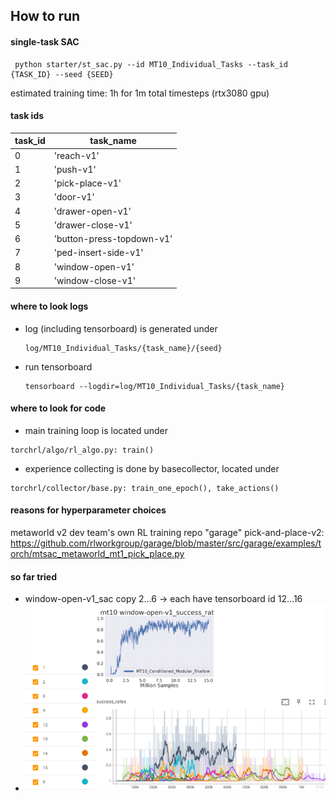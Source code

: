 ## How to run

#### single-task SAC
```
 python starter/st_sac.py --id MT10_Individual_Tasks --task_id {TASK_ID} --seed {SEED}
```
estimated training time: 1h for 1m total timesteps (rtx3080 gpu)

#### task ids

| task_id    | task_name |
| -------- | ------- |
|0|'reach-v1'| 
|1|'push-v1'|
|2|'pick-place-v1'|
|3|'door-v1'|
|4|'drawer-open-v1'|
|5|'drawer-close-v1'| 
|6|'button-press-topdown-v1'| 
|7|'ped-insert-side-v1'|
|8|'window-open-v1'|
|9|'window-close-v1'|

#### where to look logs

- log (including tensorboard) is generated under 
    ```
    log/MT10_Individual_Tasks/{task_name}/{seed}
    ```
- run tensorboard
    ```
    tensorboard --logdir=log/MT10_Individual_Tasks/{task_name}
    ```

#### where to look for code

- main training loop is located under
```
torchrl/algo/rl_algo.py: train()
```
- experience collecting is done by basecollector, located under
```
torchrl/collector/base.py: train_one_epoch(), take_actions()
```

#### reasons for hyperparameter choices
metaworld v2 dev team's own RL training repo "garage"
pick-and-place-v2: 
https://github.com/rlworkgroup/garage/blob/master/src/garage/examples/torch/mtsac_metaworld_mt1_pick_place.py

#### so far tried
- window-open-v1_sac copy 2...6 -> each have tensorboard id 12...16
- ![](image.png)